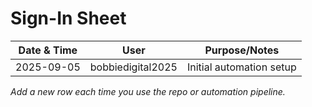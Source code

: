 # Sign-In Sheet

| Date & Time           | User                | Purpose/Notes                |
|----------------------|---------------------|------------------------------|
| 2025-09-05  | bobbiedigital2025 | Initial automation setup      |

*Add a new row each time you use the repo or automation pipeline.*
